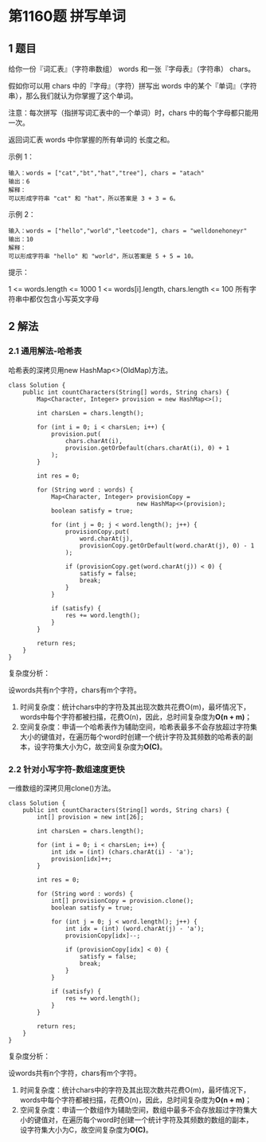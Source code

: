 # 第1160题 拼写单词

## 1 题目

给你一份『词汇表』（字符串数组） words 和一张『字母表』（字符串） chars。

假如你可以用 chars 中的『字母』（字符）拼写出 words 中的某个『单词』（字符串），那么我们就认为你掌握了这个单词。

注意：每次拼写（指拼写词汇表中的一个单词）时，chars 中的每个字母都只能用一次。

返回词汇表 words 中你掌握的所有单词的 长度之和。

示例 1：

```
输入：words = ["cat","bt","hat","tree"], chars = "atach"
输出：6
解释： 
可以形成字符串 "cat" 和 "hat"，所以答案是 3 + 3 = 6。
```

示例 2：

```
输入：words = ["hello","world","leetcode"], chars = "welldonehoneyr"
输出：10
解释：
可以形成字符串 "hello" 和 "world"，所以答案是 5 + 5 = 10。
```


提示：

1 <= words.length <= 1000
1 <= words[i].length, chars.length <= 100
所有字符串中都仅包含小写英文字母

## 2 解法

### 2.1 通用解法-哈希表

哈希表的深拷贝用new HashMap<>(OldMap)方法。

```
class Solution {
    public int countCharacters(String[] words, String chars) {
        Map<Character, Integer> provision = new HashMap<>();

        int charsLen = chars.length();

        for (int i = 0; i < charsLen; i++) {
            provision.put(
                chars.charAt(i), 
                provision.getOrDefault(chars.charAt(i), 0) + 1
            );
        }

        int res = 0;

        for (String word : words) {
            Map<Character, Integer> provisionCopy = 
                                    new HashMap<>(provision);
            boolean satisfy = true;

            for (int j = 0; j < word.length(); j++) {
                provisionCopy.put(
                    word.charAt(j), 
                    provisionCopy.getOrDefault(word.charAt(j), 0) - 1
                );

                if (provisionCopy.get(word.charAt(j)) < 0) {
                    satisfy = false;
                    break;
                }
            }

            if (satisfy) {
                res += word.length();
            }
        }

        return res;
    }
}
```

复杂度分析：

设words共有n个字符，chars有m个字符。

1. 时间复杂度：统计chars中的字符及其出现次数共花费O(m)，最坏情况下，words中每个字符都被扫描，花费O(n)，因此，总时间复杂度为**O(n + m)**；
2. 空间复杂度：申请一个哈希表作为辅助空间，哈希表最多不会存放超过字符集大小的键值对，在遍历每个word时创建一个统计字符及其频数的哈希表的副本，设字符集大小为C，故空间复杂度为**O(C)**。

### 2.2 针对小写字符-数组速度更快

一维数组的深拷贝用clone()方法。

```
class Solution {
    public int countCharacters(String[] words, String chars) {
        int[] provision = new int[26];

        int charsLen = chars.length();

        for (int i = 0; i < charsLen; i++) {
            int idx = (int) (chars.charAt(i) - 'a');
            provision[idx]++;
        }

        int res = 0;

        for (String word : words) {
            int[] provisionCopy = provision.clone();
            boolean satisfy = true;

            for (int j = 0; j < word.length(); j++) {
                int idx = (int) (word.charAt(j) - 'a');
                provisionCopy[idx]--;

                if (provisionCopy[idx] < 0) {
                    satisfy = false;
                    break;
                }
            }

            if (satisfy) {
                res += word.length();
            }
        }

        return res;
    }
}
```

复杂度分析：

设words共有n个字符，chars有m个字符。

1. 时间复杂度：统计chars中的字符及其出现次数共花费O(m)，最坏情况下，words中每个字符都被扫描，花费O(n)，因此，总时间复杂度为**O(n + m)**；
2. 空间复杂度：申请一个数组作为辅助空间，数组中最多不会存放超过字符集大小的键值对，在遍历每个word时创建一个统计字符及其频数的数组的副本，设字符集大小为C，故空间复杂度为**O(C)**。

